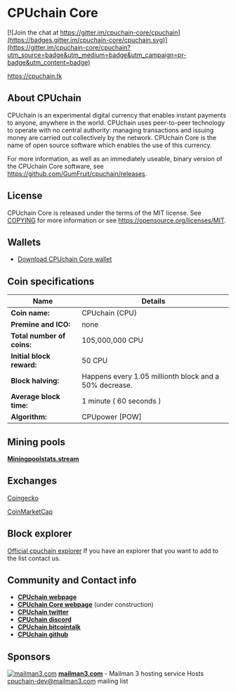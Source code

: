CPUchain Core
=====================================

[![Join the chat at https://gitter.im/cpuchain-core/cpuchain](https://badges.gitter.im/cpuchain-core/cpuchain.svg)](https://gitter.im/cpuchain-core/cpuchain?utm_source=badge&utm_medium=badge&utm_campaign=pr-badge&utm_content=badge)

https://cpuchain.tk

About CPUchain
----------------

CPUchain is an experimental digital currency that enables instant payments to
anyone, anywhere in the world. CPUchain uses peer-to-peer technology to operate
with no central authority: managing transactions and issuing money are carried
out collectively by the network. CPUchain Core is the name of open source
software which enables the use of this currency.

For more information, as well as an immediately useable, binary version of
the CPUchain Core software, see https://github.com/GumFruit/cpuchain/releases.

License
-------

CPUchain Core is released under the terms of the MIT license. See [COPYING](COPYING) for more
information or see https://opensource.org/licenses/MIT.

Wallets
-------

- [Download CPUchain Core wallet](https://github.com/GumFruit/cpuchain/releases/latest)

Coin specifications
-------

Name | Details
------ | ------
**Coin name:** | CPUchain  (CPU)
**Premine and ICO:** | none
**Total number of coins:** | 105,000,000 CPU
**Initial block reward:** | 50 CPU
**Block halving:** | Happens every 1.05 millionth block and a 50% decrease.
**Average block time:** | 1 minute ( 60 seconds )
**Algorithm:** | CPUpower [POW]

Mining pools
-------

[**Miningpoolstats.stream**](https://miningpoolstats.stream/cpuchain)

Exchanges
-------

[Coingecko](https://www.coingecko.com/en/coins/cpuchain)

[CoinMarketCap](https://coinmarketcap.com/currencies/cpuchain)
 
Block explorer
-------

[Official cpuchain explorer](https://explorer.cpuchain.tk)
If you have an explorer that you want to add to the list contact us.

Community and Contact info
-------

- [**CPUchain webpage**](https://cpuchain.tk/)
- [**CPUchain Core webpage**](https://cpuchaincore.org) (under construction)
- [**CPUchain twitter**](https://twitter.com/cpuchaincore)
- [**CPUchain discord**](https://discord.gg/zRamqNfBXQ)
- [**CPUchain bitcointalk**](https://bitcointalk.org/index.php?topic=5161183.0)
- [**CPUchain github**](https://github.com/GumFruit/cpuchain)

Sponsors
-------

[![mailman3.com](https://mailman3.com/mailman3.gif)](https://mailman3.com)
[**mailman3.com**](https://mailman3.com) - Mailman 3 hosting service
Hosts [cpuchain-dev@mailman3.com](mailto:cpuchain-dev@mailman3.com) mailing list
